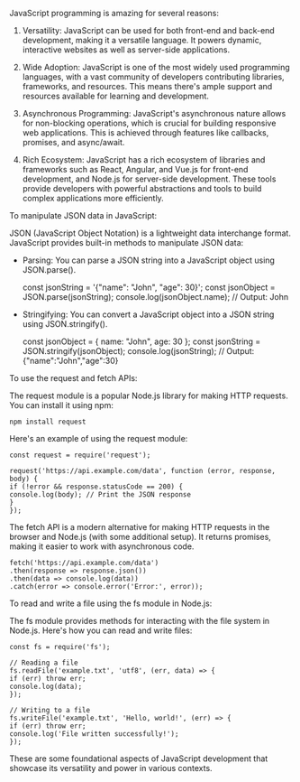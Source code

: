 JavaScript programming is amazing for several reasons:

1. Versatility: JavaScript can be used for both front-end and back-end development, making it a versatile language. It powers dynamic, interactive websites as well as server-side applications.

2. Wide Adoption: JavaScript is one of the most widely used programming languages, with a vast community of developers contributing libraries, frameworks, and resources. This means there's ample support and resources available for learning and development.

3. Asynchronous Programming: JavaScript's asynchronous nature allows for non-blocking operations, which is crucial for building responsive web applications. This is achieved through features like callbacks, promises, and async/await.

4. Rich Ecosystem: JavaScript has a rich ecosystem of libraries and frameworks such as React, Angular, and Vue.js for front-end development, and Node.js for server-side development. These tools provide developers with powerful abstractions and tools to build complex applications more efficiently.

To manipulate JSON data in JavaScript:

JSON (JavaScript Object Notation) is a lightweight data interchange format. JavaScript provides built-in methods to manipulate JSON data:

- Parsing: You can parse a JSON string into a JavaScript object using JSON.parse().

  const jsonString = '{"name": "John", "age": 30}';
  const jsonObject = JSON.parse(jsonString);
  console.log(jsonObject.name); // Output: John

- Stringifying: You can convert a JavaScript object into a JSON string using JSON.stringify().

  const jsonObject = { name: "John", age: 30 };
  const jsonString = JSON.stringify(jsonObject);
  console.log(jsonString); // Output: {"name":"John","age":30}

To use the request and fetch APIs:

The request module is a popular Node.js library for making HTTP requests. You can install it using npm:

    npm install request

Here's an example of using the request module:

    const request = require('request');

    request('https://api.example.com/data', function (error, response, body) {
    if (!error && response.statusCode == 200) {
    console.log(body); // Print the JSON response
    }
    });

The fetch API is a modern alternative for making HTTP requests in the browser and Node.js (with some additional setup). It returns promises, making it easier to work with asynchronous code.

    fetch('https://api.example.com/data')
    .then(response => response.json())
    .then(data => console.log(data))
    .catch(error => console.error('Error:', error));

To read and write a file using the fs module in Node.js:

The fs module provides methods for interacting with the file system in Node.js. Here's how you can read and write files:

    const fs = require('fs');

    // Reading a file
    fs.readFile('example.txt', 'utf8', (err, data) => {
    if (err) throw err;
    console.log(data);
    });

    // Writing to a file
    fs.writeFile('example.txt', 'Hello, world!', (err) => {
    if (err) throw err;
    console.log('File written successfully!');
    });

These are some foundational aspects of JavaScript development that showcase its versatility and power in various contexts.
